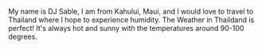 My name is DJ Sable, I am from Kahului, Maui, and I would love to travel to Thailand where I hope to experience humidity.
The Weather in Thaildand is perfect! It's always hot and sunny with the temperatures around 90-100 degrees.
